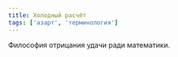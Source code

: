 ```yaml
---
title: Холодный расчёт
tags: ['азарт', 'терминология']
---
```


Философия отрицания удачи ради математики.
